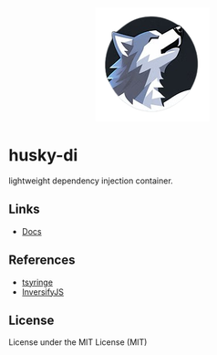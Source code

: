 <div align="center">
  <img src="./docs/assets/icon.png" >
</div>

# husky-di

lightweight  dependency injection container.

## Links

- [Docs](https://blog.aepkill.com/husky-di)

## References

- [tsyringe](https://github.com/microsoft/tsyringe)
- [InversifyJS](https://github.com/inversify/InversifyJS)

## License

License under the MIT License (MIT)
